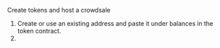 Create tokens and host a crowdsale

1. Create or use an existing address and paste it under balances in the token contract.
2. 
